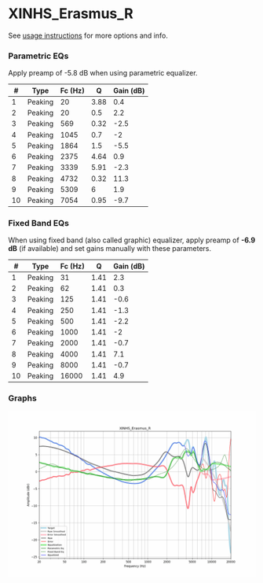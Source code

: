 # XINHS_Erasmus_R
See [usage instructions](https://github.com/jaakkopasanen/AutoEq#usage) for more options and info.

### Parametric EQs
Apply preamp of -5.8 dB when using parametric equalizer.

|   # | Type    |   Fc (Hz) |    Q |   Gain (dB) |
|-----|---------|-----------|------|-------------|
|   1 | Peaking |        20 | 3.88 |         0.4 |
|   2 | Peaking |        20 | 0.5  |         2.2 |
|   3 | Peaking |       569 | 0.32 |        -2.5 |
|   4 | Peaking |      1045 | 0.7  |        -2   |
|   5 | Peaking |      1864 | 1.5  |        -5.5 |
|   6 | Peaking |      2375 | 4.64 |         0.9 |
|   7 | Peaking |      3339 | 5.91 |        -2.3 |
|   8 | Peaking |      4732 | 0.32 |        11.3 |
|   9 | Peaking |      5309 | 6    |         1.9 |
|  10 | Peaking |      7054 | 0.95 |        -9.7 |

### Fixed Band EQs
When using fixed band (also called graphic) equalizer, apply preamp of **-6.9 dB** (if available) and set gains manually with these parameters.

|   # | Type    |   Fc (Hz) |    Q |   Gain (dB) |
|-----|---------|-----------|------|-------------|
|   1 | Peaking |        31 | 1.41 |         2.3 |
|   2 | Peaking |        62 | 1.41 |         0.3 |
|   3 | Peaking |       125 | 1.41 |        -0.6 |
|   4 | Peaking |       250 | 1.41 |        -1.3 |
|   5 | Peaking |       500 | 1.41 |        -2.2 |
|   6 | Peaking |      1000 | 1.41 |        -2   |
|   7 | Peaking |      2000 | 1.41 |        -0.7 |
|   8 | Peaking |      4000 | 1.41 |         7.1 |
|   9 | Peaking |      8000 | 1.41 |        -0.7 |
|  10 | Peaking |     16000 | 1.41 |         4.9 |

### Graphs
![](./XINHS_Erasmus_R.png)
